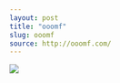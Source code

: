 ```yaml
---
layout: post
title: "ooomf"
slug: ooomf
source: http://ooomf.com/
---
```


<img src="{{ site.url }}/assets/img/screenshots/ooomf.jpg">
